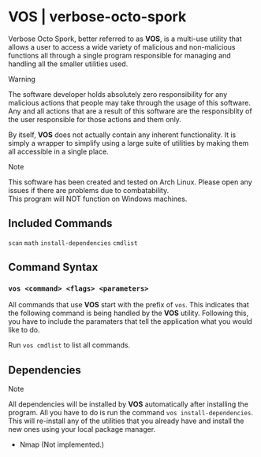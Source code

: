# VOS | verbose-octo-spork
Verbose Octo Spork, better referred to as <b>VOS</b>, is a multi-use utility that allows a user to access a wide variety of malicious and non-malicious functions all through a single program responsible for managing and handling all the smaller utilities used.

> [!WARNING]
> The software developer holds absolutely zero responsibility for any malicious actions that people may take through the usage of this software. Any and all actions that are a result of this software are the responsiblity of the user responsible for those actions and them only.

By itself, <b>VOS</b> does not actually contain any inherent functionality. It is simply a wrapper to simplify using a large suite of utilities by making them all accessible in a single place.

> [!NOTE]
> This software has been created and tested on Arch Linux. Please open any issues if there are problems due to combatability.
> </br>This program will NOT function on Windows machines.

## Included Commands
`scan`
`math`
`install-dependencies`
`cmdlist`

## Command Syntax
### ```vos <command> <flags> <parameters>```

All commands that use <b>VOS</b> start with the prefix of `vos`. This indicates that the following command is being handled by the <b>VOS</b> utility. Following this, you have to include the paramaters that tell the application what you would like to do.

Run `vos cmdlist` to list all commands.

## Dependencies
> [!NOTE]
> All dependencies will be installed by <b>VOS</b> automatically after installing the program. All you have to do is run the command `vos install-dependencies`.
> </br>This will re-install any of the utilities that you already have and install the new ones using your local package manager.

- Nmap (Not implemented.)

